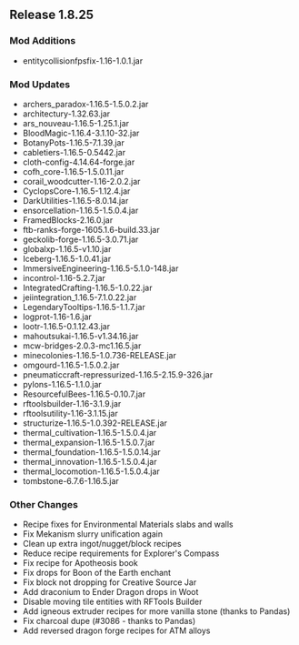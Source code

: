 ## Release 1.8.25

### Mod Additions
- entitycollisionfpsfix-1.16-1.0.1.jar
### Mod Updates
- archers_paradox-1.16.5-1.5.0.2.jar
- architectury-1.32.63.jar
- ars_nouveau-1.16.5-1.25.1.jar
- BloodMagic-1.16.4-3.1.10-32.jar
- BotanyPots-1.16.5-7.1.39.jar
- cabletiers-1.16.5-0.5442.jar
- cloth-config-4.14.64-forge.jar
- cofh_core-1.16.5-1.5.0.11.jar
- corail_woodcutter-1.16-2.0.2.jar
- CyclopsCore-1.16.5-1.12.4.jar
- DarkUtilities-1.16.5-8.0.14.jar
- ensorcellation-1.16.5-1.5.0.4.jar
- FramedBlocks-2.16.0.jar
- ftb-ranks-forge-1605.1.6-build.33.jar
- geckolib-forge-1.16.5-3.0.71.jar
- globalxp-1.16.5-v1.10.jar
- Iceberg-1.16.5-1.0.41.jar
- ImmersiveEngineering-1.16.5-5.1.0-148.jar
- incontrol-1.16-5.2.7.jar
- IntegratedCrafting-1.16.5-1.0.22.jar
- jeiintegration_1.16.5-7.1.0.22.jar
- LegendaryTooltips-1.16.5-1.1.7.jar
- logprot-1.16-1.6.jar
- lootr-1.16.5-0.1.12.43.jar
- mahoutsukai-1.16.5-v1.34.16.jar
- mcw-bridges-2.0.3-mc1.16.5.jar
- minecolonies-1.16.5-1.0.736-RELEASE.jar
- omgourd-1.16.5-1.5.0.2.jar
- pneumaticcraft-repressurized-1.16.5-2.15.9-326.jar
- pylons-1.16.5-1.1.0.jar
- ResourcefulBees-1.16.5-0.10.7.jar
- rftoolsbuilder-1.16-3.1.9.jar
- rftoolsutility-1.16-3.1.15.jar
- structurize-1.16.5-1.0.392-RELEASE.jar
- thermal_cultivation-1.16.5-1.5.0.4.jar
- thermal_expansion-1.16.5-1.5.0.7.jar
- thermal_foundation-1.16.5-1.5.0.14.jar
- thermal_innovation-1.16.5-1.5.0.4.jar
- thermal_locomotion-1.16.5-1.5.0.4.jar
- tombstone-6.7.6-1.16.5.jar
### Other Changes
- Recipe fixes for Environmental Materials slabs and walls
- Fix Mekanism slurry unification again
- Clean up extra ingot/nugget/block recipes
- Reduce recipe requirements for Explorer's Compass
- Fix recipe for Apotheosis book
- Fix drops for Boon of the Earth enchant
- Fix block not dropping for Creative Source Jar
- Add draconium to Ender Dragon drops in Woot
- Disable moving tile entities with RFTools Builder
- Add igneous extruder recipes for more vanilla stone (thanks to Pandas)
- Fix charcoal dupe (#3086 - thanks to Pandas)
- Add reversed dragon forge recipes for ATM alloys
